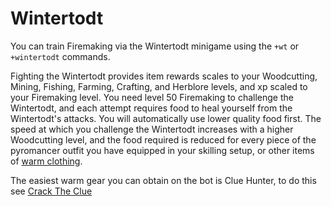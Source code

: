 # Wintertodt

You can train Firemaking via the Wintertodt minigame using the `+wt` or `+wintertodt` commands.

Fighting the Wintertodt provides item rewards scales to your Woodcutting, Mining, Fishing, Farming, Crafting, and Herblore levels, and xp scaled to your Firemaking level. You need level 50 Firemaking to challenge the Wintertodt, and each attempt requires food to heal yourself from the Wintertodt's attacks. You will automatically use lower quality food first. The speed at which you challenge the Wintertodt increases with a higher Woodcutting level, and the food required is reduced for every piece of the pyromancer outfit you have equipped in your skilling setup, or other items of [warm clothing](https://oldschool.runescape.wiki/w/Wintertodt/Warm_clothing).

The easiest warm gear you can obtain on the bot is Clue Hunter, to do this see [Crack The Clue](../../miscellaneous/crack-the-clue.md)





